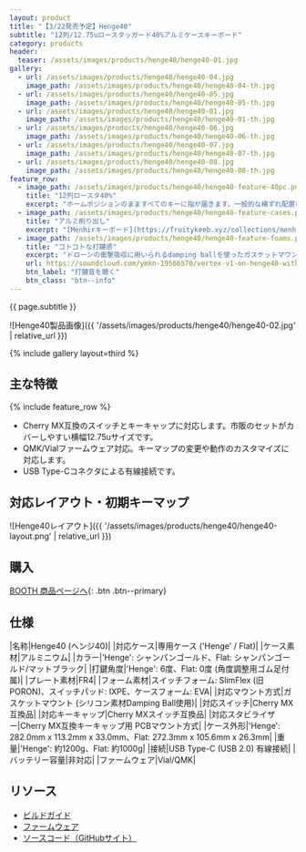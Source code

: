 ```yaml
---
layout: product
title: "【3/22発売予定】Henge40"
subtitle: "12列/12.75uロースタッガード40%アルミケースキーボード"
category: products
header:
  teaser: /assets/images/products/henge40/henge40-01.jpg
gallery:
  - url: /assets/images/products/henge40/henge40-04.jpg
    image_path: /assets/images/products/henge40/henge40-04-th.jpg
  - url: /assets/images/products/henge40/henge40-05.jpg
    image_path: /assets/images/products/henge40/henge40-05-th.jpg
  - url: /assets/images/products/henge40/henge40-01.jpg
    image_path: /assets/images/products/henge40/henge40-01-th.jpg
  - url: /assets/images/products/henge40/henge40-06.jpg
    image_path: /assets/images/products/henge40/henge40-06-th.jpg
  - url: /assets/images/products/henge40/henge40-07.jpg
    image_path: /assets/images/products/henge40/henge40-07-th.jpg
  - url: /assets/images/products/henge40/henge40-08.jpg
    image_path: /assets/images/products/henge40/henge40-08-th.jpg
feature_row:
  - image_path: /assets/images/products/henge40/henge40-feature-40pc.png
    title: "12列ロースタ40%"
    excerpt: "ホームポジションのまますべてのキーに指が届きます。一般的な横ずれ配置のためフルサイズと同じ感覚で使えます。"
  - image_path: /assets/images/products/henge40/henge40-feature-cases.png
    title: "アルミ削り出し"
    excerpt: "[Menhirキーボード](https://fruitykeeb.xyz/collections/menhir-collection/products/gb-menhir)にインスパイアされたテーパーが美しい'Henge'ケースと、モダンなFlatケースから選べます。"
  - image_path: /assets/images/products/henge40/henge40-feature-foams.png
    title: "コトコトな打鍵感"
    excerpt: "ドローンの衝撃吸収に用いられるdamping ballを使ったガスケットマウントと、3種のフォームでコトコトとした心地よい打鍵感を実現します。"
    url: https://soundcloud.com/ymkn-19566570/vertex-v1-on-henge40-with
    btn_label: "打鍵音を聴く"
    btn_class: "btn--info"
---
```

{{ page.subtitle }}

![Henge40製品画像]({{ '/assets/images/products/henge40/henge40-02.jpg' | relative_url }})

{% include gallery layout=third %}

## 主な特徴

{% include feature_row %}

- Cherry MX互換のスイッチとキーキャップに対応します。市販のセットがカバーしやすい横幅12.75uサイズです。
- QMK/Vialファームウェア対応。キーマップの変更や動作のカスタマイズに対応します。
- USB Type-Cコネクタによる有線接続です。

## 対応レイアウト・初期キーマップ

![Henge40レイアウト]({{ '/assets/images/products/henge40/henge40-layout.png' | relative_url }})

## 購入

[BOOTH 商品ページへ](https://ymkn.booth.pm/items/6482393){: .btn .btn--primary}

## 仕様

|名称|Henge40 (ヘンジ40)|
|対応ケース|専用ケース ('Henge' / Flat)|
|ケース素材|アルミニウム|
|カラー|'Henge': シャンパンゴールド、Flat: シャンパンゴールド/マットブラック|
|打鍵角度|'Henge': 6度、Flat: 0度 (角度調整用ゴム足付属)|
|プレート素材|FR4|
|フォーム素材|スイッチフォーム: SlimFlex (旧PORON)、スイッチパッド: IXPE、ケースフォーム: EVA|
|対応マウント方式|ガスケットマウント (シリコン素材Damping Ball使用)|
|対応スイッチ|Cherry MX互換品|
|対応キーキャップ|Cherry MXスイッチ互換品|
|対応スタビライザー|Cherry MX互換キーキャップ用 PCBマウント方式|
|ケース外形|'Henge': 282.0mm x 113.2mm x 33.0mm、Flat: 272.3mm x 105.6mm x 26.3mm|
|重量|'Henge': 約1200g、Flat: 約1000g|
|接続|USB Type-C (USB 2.0) 有線接続|
|バッテリー容量|非対応|
|ファームウェア|Vial/QMK|

## リソース

- [ビルドガイド](https://github.com/ymkn/Henge40/blob/main/doc/buildguide.md)
- [ファームウェア](https://github.com/ymkn/Henge40/releases/download/v1.0/ymkn_henge40_vial.uf2)
- [ソースコード（GitHubサイト）](https://github.com/ymkn/Henge40/)
